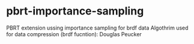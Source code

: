 # pbrt-importance-sampling
PBRT extension ussing importance sampling for brdf data
Algothrim used for data compression (brdf fucntion):
Douglas Peucker


